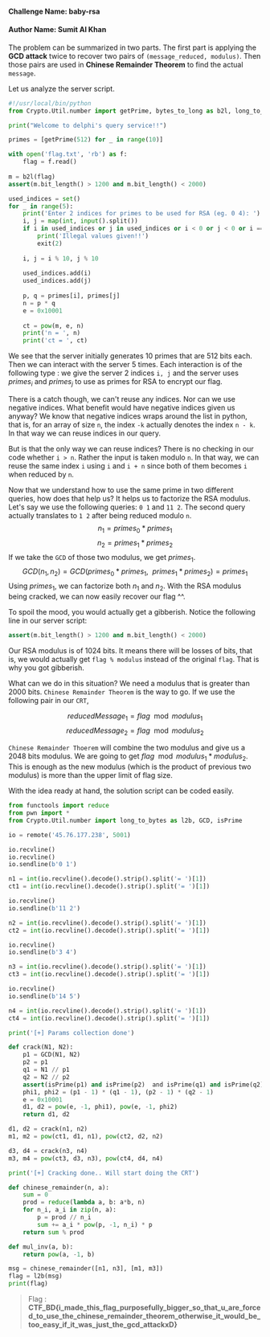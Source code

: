#### Challenge Name: baby-rsa
#### Author Name: Sumit Al Khan

The problem can be summarized in two parts. The first part is applying the **GCD attack** twice to recover two pairs of `(message_reduced, modulus)`. Then those pairs are used in **Chinese Remainder Theorem** to find the actual `message`. 

Let us analyze the server script.
```python
#!/usr/local/bin/python
from Crypto.Util.number import getPrime, bytes_to_long as b2l, long_to_bytes as l2b

print("Welcome to delphi's query service!!")

primes = [getPrime(512) for _ in range(10)]

with open('flag.txt', 'rb') as f:
    flag = f.read()
    
m = b2l(flag)
assert(m.bit_length() > 1200 and m.bit_length() < 2000)

used_indices = set()
for _ in range(5):
    print('Enter 2 indices for primes to be used for RSA (eg. 0 4): ')
    i, j = map(int, input().split())
    if i in used_indices or j in used_indices or i < 0 or j < 0 or i == j:
        print('Illegal values given!!')
        exit(2)
        
    i, j = i % 10, j % 10
    
    used_indices.add(i)
    used_indices.add(j)
    
    p, q = primes[i], primes[j]
    n = p * q
    e = 0x10001
    
    ct = pow(m, e, n)
    print('n = ', n)
    print('ct = ', ct)
```

We see that the server initially generates 10 primes that are 512 bits each. Then we can interact with the server 5 times. Each interaction is of the following type : we give the server 2 indices `i, j` and the server uses $primes_i$ and $primes_j$ to use as primes for RSA to encrypt our flag. 

There is a catch though, we can't reuse any indices. Nor can we use negative indices. What benefit would have negative indices given us anyway? We know that negative indices wraps around the list in python, that is, for an array of size `n`, the index `-k` actually denotes the index `n - k`.  In that way we can reuse indices in our query. 

But is that the only way we can reuse indices? There is no checking in our code whether `i > n`. Rather the input is taken modulo `n`. In that way, we can reuse the same index `i` using `i` and `i + n` since both of them becomes `i` when reduced by `n`. 

Now that we understand how to use the same prime in two different queries, how does that help us? It helps us to factorize the RSA modulus. Let's say we use the following queries: `0 1` and `11 2`. The second query actually translates to `1 2` after being reduced modulo `n`. 
$$ n_1 = primes_0 * primes_1$$
$$ n_2 = primes_1 * primes_2$$
If we take the `GCD` of those two modulus, we get $primes_1$. 
$$ GCD(n_1, n_2) = GCD(primes_0 * primes_1, \ \ primes_1 * primes_2) = primes_1$$
Using $primes_1$, we can factorize both $n_1$ and $n_2$.  With the RSA modulus being cracked, we can now easily recover our flag ^^.

To spoil the mood, you would actually get a gibberish. Notice the following line in our server script:

```python
assert(m.bit_length() > 1200 and m.bit_length() < 2000)
```

Our RSA modulus is of 1024 bits. It means there will be losses of bits, that is, we would actually get `flag % modulus` instead of the original `flag`. That is why you got gibberish. 

What can we do in this situation? We need a modulus that is greater than 2000 bits. `Chinese Remainder Theorem` is the way to go. If we use the following pair in our `CRT`, 

$$reducedMessage_1 = flag \mod modulus_1$$
$$reducedMessage_2 = flag \mod modulus_2$$

`Chinese Remainder Thoerem` will combine the two modulus and give us a 2048 bits modulus. We are going to get $flag \mod modulus_1 * modulus_2$. This is enough as the new modulus (which is the product of previous two modulus) is more than the upper limit of flag size. 

With the idea ready at hand, the solution script can be coded easily. 

```python
from functools import reduce
from pwn import *
from Crypto.Util.number import long_to_bytes as l2b, GCD, isPrime

io = remote('45.76.177.238', 5001)

io.recvline()
io.recvline()
io.sendline(b'0 1')

n1 = int(io.recvline().decode().strip().split('= ')[1])
ct1 = int(io.recvline().decode().strip().split('= ')[1])

io.recvline()
io.sendline(b'11 2')

n2 = int(io.recvline().decode().strip().split('= ')[1])
ct2 = int(io.recvline().decode().strip().split('= ')[1])

io.recvline()
io.sendline(b'3 4')

n3 = int(io.recvline().decode().strip().split('= ')[1])
ct3 = int(io.recvline().decode().strip().split('= ')[1])

io.recvline()
io.sendline(b'14 5')

n4 = int(io.recvline().decode().strip().split('= ')[1])
ct4 = int(io.recvline().decode().strip().split('= ')[1])

print('[+] Params collection done')

def crack(N1, N2):
    p1 = GCD(N1, N2)
    p2 = p1
    q1 = N1 // p1
    q2 = N2 // p2
    assert(isPrime(p1) and isPrime(p2)  and isPrime(q1) and isPrime(q2))
    phi1, phi2 = (p1 - 1) * (q1 - 1), (p2 - 1) * (q2 - 1)
    e = 0x10001
    d1, d2 = pow(e, -1, phi1), pow(e, -1, phi2)
    return d1, d2

d1, d2 = crack(n1, n2)
m1, m2 = pow(ct1, d1, n1), pow(ct2, d2, n2)

d3, d4 = crack(n3, n4)
m3, m4 = pow(ct3, d3, n3), pow(ct4, d4, n4)

print('[+] Cracking done.. Will start doing the CRT')

def chinese_remainder(n, a):
    sum = 0
    prod = reduce(lambda a, b: a*b, n)
    for n_i, a_i in zip(n, a):
        p = prod // n_i
        sum += a_i * pow(p, -1, n_i) * p
    return sum % prod

def mul_inv(a, b):
    return pow(a, -1, b)

msg = chinese_remainder([n1, n3], [m1, m3])
flag = l2b(msg)
print(flag)
```

> Flag : **CTF_BD{i_made_this_flag_purposefully_bigger_so_that_u_are_forced_to_use_the_chinese_remainder_theorem_otherwise_it_would_be_too_easy_if_it_was_just_the_gcd_attackxD}**



